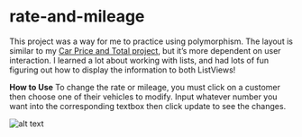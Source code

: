 # rate-and-mileage
This project was a way for me to practice using polymorphism. The layout is similar to my [Car Price and Total project](https://github.com/teddy-ui/car-price-and-total), but it’s more dependent on user interaction. I learned a lot about working with lists, and had lots of fun figuring out how to display the information to both ListViews!

**How to Use**
To change the rate or mileage, you must click on a customer then choose one of their vehicles to modify. Input whatever number you want into the corresponding textbox then click update to see the changes.

![alt text](https://raw.githubusercontent.com/teddy-ui/rate-and-mileage/main/RateAndMileage.png)
